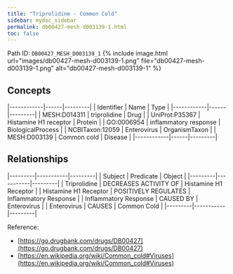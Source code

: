 ```yaml
---
title: "Triprolidine - Common Cold"
sidebar: mydoc_sidebar
permalink: db00427-mesh-d003139-1.html
toc: false 
---
```



Path ID: `DB00427_MESH_D003139_1`
{% include image.html url="images/db00427-mesh-d003139-1.png" file="db00427-mesh-d003139-1.png" alt="db00427-mesh-d003139-1" %}

## Concepts

|------------|------|---------|
| Identifier | Name | Type    |
|------------|------|---------|
| MESH:D014311 | triprolidine | Drug |
| UniProt:P35367 | Histamine H1 receptor | Protein |
| GO:0006954 | inflammatory response | BiologicalProcess |
| NCBITaxon:12059 | Enterovirus | OrganismTaxon |
| MESH:D003139 | Common cold | Disease |
|------------|------|---------|

## Relationships

|---------|-----------|---------|
| Subject | Predicate | Object  |
|---------|-----------|---------|
| Triprolidine | DECREASES ACTIVITY OF | Histamine H1 Receptor |
| Histamine H1 Receptor | POSITIVELY REGULATES | Inflammatory Response |
| Inflammatory Response | CAUSED BY | Enterovirus |
| Enterovirus | CAUSES | Common Cold |
|---------|-----------|---------|

Reference: 
  - [https://go.drugbank.com/drugs/DB00427](https://go.drugbank.com/drugs/DB00427)
  - [https://en.wikipedia.org/wiki/Common_cold#Viruses](https://en.wikipedia.org/wiki/Common_cold#Viruses)
